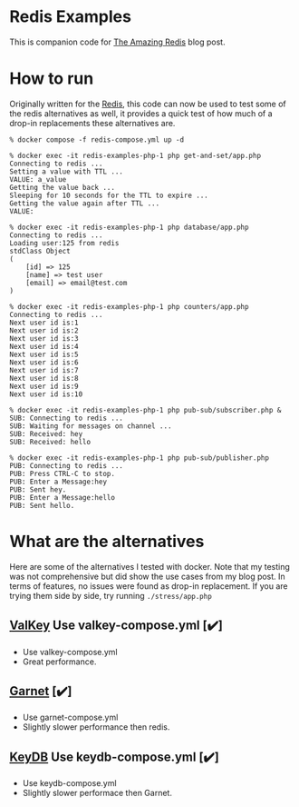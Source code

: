 # Redis Examples
This is companion code for [The Amazing Redis](https://medium.com/swlh/the-amazing-redis-620a621f3b2) blog post.

# How to run
Originally written for the [Redis](https://redis.io), this code can now be used to test some of the redis alternatives as well, it provides a quick test of how much of a drop-in replacements these alternatives are.

```
% docker compose -f redis-compose.yml up -d

% docker exec -it redis-examples-php-1 php get-and-set/app.php
Connecting to redis ...
Setting a value with TTL ...
VALUE: a_value
Getting the value back ...
Sleeping for 10 seconds for the TTL to expire ...
Getting the value again after TTL ...
VALUE:

% docker exec -it redis-examples-php-1 php database/app.php
Connecting to redis ...
Loading user:125 from redis
stdClass Object
(
    [id] => 125
    [name] => test user
    [email] => email@test.com
)

% docker exec -it redis-examples-php-1 php counters/app.php
Connecting to redis ...
Next user id is:1
Next user id is:2
Next user id is:3
Next user id is:4
Next user id is:5
Next user id is:6
Next user id is:7
Next user id is:8
Next user id is:9
Next user id is:10

% docker exec -it redis-examples-php-1 php pub-sub/subscriber.php &
SUB: Connecting to redis ...
SUB: Waiting for messages on channel ...
SUB: Received: hey
SUB: Received: hello

% docker exec -it redis-examples-php-1 php pub-sub/publisher.php
PUB: Connecting to redis ...
PUB: Press CTRL-C to stop.
PUB: Enter a Message:hey
PUB: Sent hey.
PUB: Enter a Message:hello
PUB: Sent hello.

```

# What are the alternatives

Here are some of the alternatives I tested with docker. Note that my testing was not comprehensive but did show the use cases from my blog post. In terms of features, no issues
were found as drop-in replacement. If you are trying them side by side, try running `./stress/app.php`

## [ValKey](https://github.com/valkey-io/valkey) Use valkey-compose.yml [✔️]
* Use valkey-compose.yml
* Great performance.

## [Garnet](https://github.com/microsoft/garnet) [✔️] 
* Use garnet-compose.yml
* Slightly slower performance then redis.

## [KeyDB](https://docs.keydb.dev/) Use keydb-compose.yml [✔️]
* Use keydb-compose.yml
* Slightly slower performace then Garnet.
